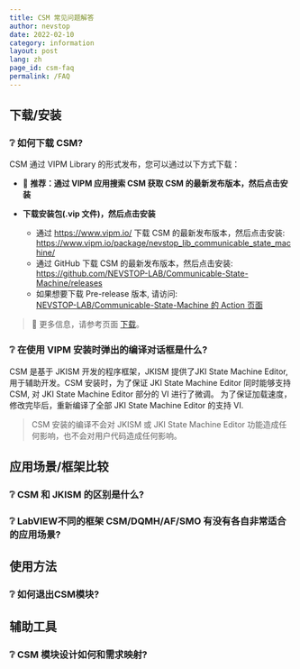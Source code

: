 ```yaml
---
title: CSM 常见问题解答
author: nevstop
date: 2022-02-10
category: information
layout: post
lang: zh
page_id: csm-faq
permalink: /FAQ
---
```


<!-- ----------------------------------------------- -->
## 下载/安装

### :grey_question: 如何下载 CSM?

CSM 通过 VIPM Library 的形式发布，您可以通过以下方式下载：

- 🥇 **推荐：通过 VIPM 应用搜索 CSM 获取 CSM 的最新发布版本，然后点击安装**

- **下载安装包(.vip 文件)，然后点击安装**

  - 通过 <https://www.vipm.io/> 下载 CSM 的最新发布版本，然后点击安装:<br/>
    <https://www.vipm.io/package/nevstop_lib_communicable_state_machine/>
  - 通过 GitHub 下载 CSM 的最新发布版本，然后点击安装:<br/>
    <https://github.com/NEVSTOP-LAB/Communicable-State-Machine/releases>
  - 如果想要下载 Pre-release 版本, 请访问: <br/>
    [NEVSTOP-LAB/Communicable-State-Machine 的 Action 页面](https://github.com/NEVSTOP-LAB/Communicable-State-Machine/actions/workflows/Build_VIPM_Library.yml?query=branch%3Amain)

> 📓
> 更多信息，请参考页面 [下载](https://nevstop-lab.github.io/CSM-Wiki/release-of-csm)。
>

### :grey_question: 在使用 VIPM 安装时弹出的编译对话框是什么?

CSM 是基于 JKISM 开发的程序框架，JKISM 提供了JKI State Machine Editor, 用于辅助开发。CSM 安装时，为了保证 JKI State Machine Editor 同时能够支持 CSM, 对 JKI State Machine Editor 部分的 VI 进行了微调。 为了保证加载速度，修改完毕后，重新编译了全部 JKI State Machine Editor 的支持 VI.

>
> CSM 安装的编译不会对 JKISM 或 JKI State Machine Editor 功能造成任何影响，也不会对用户代码造成任何影响。
>

<!-- ----------------------------------------------- -->
## 应用场景/框架比较

### :grey_question: CSM 和 JKISM 的区别是什么?

### :grey_question: LabVIEW不同的框架 CSM/DQMH/AF/SMO 有没有各自非常适合的应用场景?

<!-- ----------------------------------------------- -->
## 使用方法

### :grey_question: 如何退出CSM模块?

<!-- ----------------------------------------------- -->
## 辅助工具

### :grey_question: CSM 模块设计如何和需求映射?
